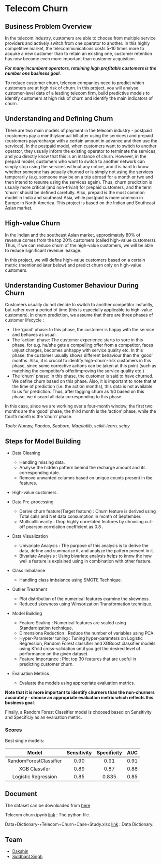 # Telecom Churn

## Business Problem Overview
In the telecom industry, customers are able to choose from multiple service providers and actively switch from one operator to another. 
In this highly competitive market, the telecommunications costs 5-10 times more to acquire a new customer than to retain an existing one, 
customer retention has now become even more important than customer acquisition. 

**_For many incumbent operators, retaining high profitable customers is the number one business goal_**.

To reduce customer churn, telecom companies need to predict which customers are at high risk of churn. In this project, you will analyse customer-level data of a 
leading telecom firm, build predictive models to identify customers at high risk of churn and identify the main indicators of churn.

## Understanding and Defining Churn
There are two main models of payment in the telecom industry - postpaid (customers pay a monthly/annual bill after using the services) and 
prepaid (customers pay/recharge with a certain amount in advance and then use the services). 
In the postpaid model, when customers want to switch to another operator, they usually inform the existing operator to terminate the services, and you directly know that this is an instance of churn. 
However, in the prepaid model, customers who want to switch to another network can simply stop using the services without any notice, and it is hard to know whether someone has actually churned or is simply not using the services temporarily (e.g. someone may be on a trip abroad for a month or two and then intend to resume using the services again). Thus, churn prediction is usually more critical (and non-trivial) for prepaid customers, and the term ‘churn’ should be defined carefully. Also, prepaid is the most common model in India and southeast Asia, while postpaid is more common in Europe in North America. 
This project is based on the Indian and Southeast Asian market.

## High-value Churn
In the Indian and the southeast Asian market, approximately 80% of revenue comes from the top 20% customers (called high-value customers).
Thus, if we can reduce churn of the high-value customers, we will be able to reduce significant revenue leakage.

In this project, we will define high-value customers based on a certain metric (mentioned later below) and predict churn only on high-value customers.


## Understanding Customer Behaviour During Churn
Customers usually do not decide to switch to another competitor instantly, but rather over a period of time (this is especially applicable to high-value customers). 
In churn prediction, we assume that there are three phases of customer lifecycle :

- The ‘good’ phase: In this phase, the customer is happy with the service and behaves as usual.
- The ‘action’ phase: The customer experience starts to sore in this phase, for e.g. he/she gets a compelling offer from a competitor, faces unjust charges, becomes unhappy with service quality etc. In this phase, the customer usually shows different behaviour than the ‘good’ months. Also, it is crucial to identify high-churn-risk customers in this phase, since some corrective actions can be taken at this point (such as matching the competitor’s offer/improving the service quality etc.)
- The ‘churn’ phase: In this phase, the customer is said to have churned. We define churn based on this phase. Also, it is important to note that at the time of prediction (i.e. the action months), this data is not available to us for prediction. Thus, after tagging churn as 1/0 based on this phase, we discard all data corresponding to this phase.

In this case, since we are working over a four-month window, the first two months are the ‘good’ phase, the third month is the ‘action’ phase, while the fourth month is the ‘churn’ phase.

_Tools: Numpy, Pandas, Seaborn, Matplotlib, scikit-learn, scipy_


## Steps for Model Building
- Data Cleaning
  - Handling missing data.
  - Analyse the hidden pattern behind the recharge amount and its corresponding date.
  - Remove unwanted columns based on unique counts present in tbe features.

- High-value customers.
 
- Data Pre-processing
  - Derive churn feature(Target feature) : Churn feature is derived using Total calls and Net data consumption in month of September.
  - Multicolllinearity : Drop highly correlated features by choosing cut-off pearson correlation coefficient as 0.8 .

- Data Visualization 
  - Univariate Analysis : The purpose of this analysis is to derive the data, define and summarize it, and analyze the pattern present in it.
  - Bivariate Analysis : Using bivariate analysis helps to know the how well a feature is explained using in combination with other feature.

- Class Imbalance 
  - Handling class imbalance using SMOTE Technique.

- Outlier Treatment
  - Plot distribution of the numerical features examine the skewness.
  - Reduced skewness using Winsorization Transformation technique.

- Model Building
  - Feature Scaling : Numerical features are scaled using Standardization technique.
  - Dimensiona Reduction : Reduce the number of variables using PCA.
  - Hyper-Parameter tuning : Tuning hyper-paramters on Logistic Regression, Random Forest classifier and XGBoost classifier models using Kfold cross-validation until you get the desired level of performance on the given dataset.
  - Feature Importance : Plot top 30 features that are useful in predicting  customer churn.

- Evaluation Metrics
  - Evaluate the models using appropriate evaluation metrics. 
  
**Note that it is more important to identify churners than the non-churners accurately - choose an appropriate evaluation metric which reflects this business goal**.
 
Finally, a Random Forest Classifier model is choosed based on Sensitivity and Specificiy as an evaluation metric.

### Scores

Best single models:

| Model                  | Sensitivity | Specificity |  AUC | 
| :--------------------: | :----------:| :----------:| :---:|
| RandomForestClassifier |     0.90	   |     0.91    | 0.91 |
| XGB Classifer          |     0.89    |     0.87    | 0.88 | 
| Logistic Regression	   |     0.85    |    0.835    | 0.85 |


## Document
The dataset can be downloaded from [here](https://drive.google.com/file/d/1SWnADIda31mVFevFcfkGtcgBHTKKI94J/view)

Telecom churn.ipynb [link]() : The python file.

Data+Dictionary-+Telecom+Churn+Case+Study.xlsx [link]() : Data Dictionary.

## Team
- [Dakshin](https://github.com/DakshinGowda)
- [Siddhant Singh](https://github.com/siddhant-official)



